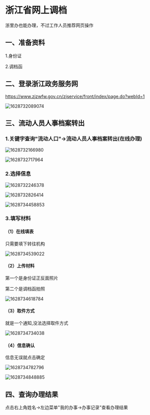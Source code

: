 


# 浙江省网上调档

浙里办也能办理，不过工作人员推荐网页操作

## 一、准备资料

1.身份证

2.调档函

## 二、登录浙江政务服务网

https://www.zjzwfw.gov.cn/zjservice/front/index/page.do?webId=1

![1628732089074](https://pzy-images.oss-cn-hangzhou.aliyuncs.com/img/202110261155324.png)

## 三、流动人员人事档案转出

### 1.关键字查询"流动人口"->流动人员人事档案转出(在线办理)

![1628732166980](https://pzy-images.oss-cn-hangzhou.aliyuncs.com/img/202110261155326.png)

![1628732717964](https://pzy-images.oss-cn-hangzhou.aliyuncs.com/img/202110261155327.png)

### 2.选择信息

![1628732246378](https://pzy-images.oss-cn-hangzhou.aliyuncs.com/img/202110261155328.png)



![1628732826414](https://pzy-images.oss-cn-hangzhou.aliyuncs.com/img/202110261155329.png)

![1628734458853](https://pzy-images.oss-cn-hangzhou.aliyuncs.com/img/202110261155330.png)

### 3.填写材料

#### （1）在线填表

只需要填下转往机构

![1628734539022](https://pzy-images.oss-cn-hangzhou.aliyuncs.com/img/202110261155331.png)

#### （2）上传材料

第一个是身份证正反面照片

第二个是调档函拍照

![1628734618784](https://pzy-images.oss-cn-hangzhou.aliyuncs.com/img/202110261155332.png)

#### （3）取件方式

就是一个通知,没法选择取件方式

![1628734734038](https://pzy-images.oss-cn-hangzhou.aliyuncs.com/img/202110261155333.png)

#### （4）信息确认

信息无误就点击确定

![1628734782796](https://pzy-images.oss-cn-hangzhou.aliyuncs.com/img/202110261155334.png)

![1628734848885](https://pzy-images.oss-cn-hangzhou.aliyuncs.com/img/202110261155335.png)



## 四、查询办理结果

点击右上角姓名->左边菜单"我的办事->办事记录"查看办理结果
